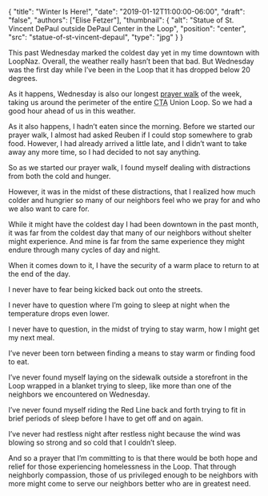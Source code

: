 {
	"title": "Winter Is Here!",
	"date": "2019-01-12T11:00:00-06:00",
	"draft": "false",
	"authors": ["Elise Fetzer"],
	"thumbnail": {
		"alt": "Statue of St. Vincent DePaul outside DePaul Center in the Loop",
		"position": "center",
		"src": "statue-of-st-vincent-depaul",
		"type": "jpg"
	}
}

This past Wednesday marked the coldest day yet in my time downtown with LoopNaz. Overall, the weather really hasn’t been that bad. But Wednesday was the first day while I’ve been in the Loop that it has dropped below 20 degrees.

As it happens, Wednesday is also our longest [prayer walk][prayer-walk] of the week, taking us around the perimeter of the entire <abbr title="Chicago Transit Authority">CTA</abbr> Union Loop. So we had a good hour ahead of us in this weather.

As it also happens, I hadn’t eaten since the morning. Before we started our prayer walk, I almost had asked Reuben if I could stop somewhere to grab food. However, I had already arrived a little late, and I didn’t want to take away any more time, so I had decided to not say anything.

So as we started our prayer walk, I found myself dealing with distractions from both the cold and hunger.

However, it was in the midst of these distractions, that I realized how much colder and hungrier so many of our neighbors feel who we pray for and who we also want to care for.

While it might have the coldest day I had been downtown in the past month, it was far from the coldest day that many of our neighbors without shelter might experience. And mine is far from the same experience they might endure through many cycles of day and night.

When it comes down to it, I have the security of a warm place to return to at the end of the day.

I never have to fear being kicked back out onto the streets.

I never have to question where I’m going to sleep at night when the temperature drops even lower.

I never have to question, in the midst of trying to stay warm, how I might get my next meal.

I’ve never been torn between finding a means to stay warm or finding food to eat.

I’ve never found myself laying on the sidewalk outside a storefront in the Loop wrapped in a blanket trying to sleep, like more than one of the neighbors we encountered on Wednesday.

I’ve never found myself riding the Red Line back and forth trying to fit in brief periods of sleep before I have to get off and on again.

I’ve never had restless night after restless night because the wind was blowing so strong and so cold that I couldn’t sleep.

And so a prayer that I’m committing to is that there would be both hope and relief for those experiencing homelessness in the Loop. That through neighborly compassion, those of us privileged enough to be neighbors with more might come to serve our neighbors better who are in greatest need. 

[prayer-walk]: /join/prayer-walk/
